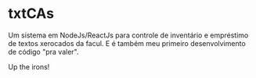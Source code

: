 # txtCAs
Um sistema em NodeJs/ReactJs para controle de inventário e empréstimo de textos xerocados da facul. E é também meu primeiro desenvolvimento de código "pra valer".

Up the irons!
